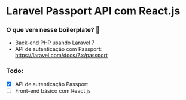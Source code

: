 # Laravel Passport API com React.js

### O que vem nesse boilerplate? 🤔

- Back-end PHP usando Laravel 7
- API de autenticação com Passport: <https://laravel.com/docs/7.x/passport>

### Todo:
 - [X] API de autenticação Passport
 - [ ] Front-end básico com React.js
